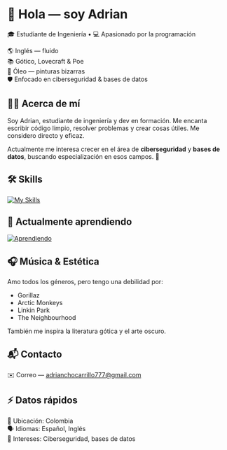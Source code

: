 # 👋 Hola — soy Adrian

🎓 Estudiante de Ingeniería • 💻 Apasionado por la programación

🌎 Inglés — fluido  
📚 Gótico, Lovecraft & Poe  
🎨 Óleo — pinturas bizarras  
🛡️ Enfocado en ciberseguridad & bases de datos

## 🙋‍♂️ Acerca de mí

Soy Adrian, estudiante de ingeniería y dev en formación. Me encanta escribir código limpio, resolver problemas y crear cosas útiles. Me considero directo y eficaz.

Actualmente me interesa crecer en el área de **ciberseguridad** y **bases de datos**, buscando especialización en esos campos. 🚀

## 🛠️ Skills

[![My Skills](https://skillicons.dev/icons?i=python,java,html,css,git)](https://skillicons.dev)

## 📖 Actualmente aprendiendo

[![Aprendiendo](https://skillicons.dev/icons?i=js,php,mysql)](https://skillicons.dev)

## 🎧 Música & Estética

Amo todos los géneros, pero tengo una debilidad por:  
- Gorillaz  
- Arctic Monkeys  
- Linkin Park  
- The Neighbourhood  

También me inspira la literatura gótica y el arte oscuro.

## 📬 Contacto

✉️ Correo — adrianchocarrillo777@gmail.com

## ⚡ Datos rápidos

📍 Ubicación: Colombia  
🗣️ Idiomas: Español, Inglés  
🔐 Intereses: Ciberseguridad, bases de datos
